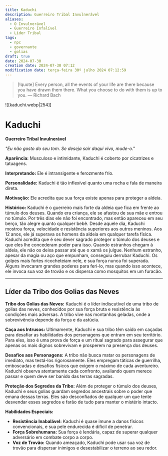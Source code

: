 ```yaml
---
title: Kaduchi
description: Guerreiro Tribal Invulnerável
aliases:
  - O Invulnerável
  - Guerreiro Infalível
  - Líder Tribal
tags:
  - npc
  - governante
  - golias
draft: true
date: 2024-07-30
creation date: 2024-07-30 07:12
modification date: terça-feira 30º julho 2024 07:12:59
---
```


> [!quote] Every person, all the events of your life are there because you have drawn them there. What you choose to do with them is up to you.
> — Richard Bach

![[kaduchi.webp|254]]

# Kaduchi
**Guerreiro Tribal Invulnerável**

*"Eu não gosto do seu tom. Se deseja sair daqui vivo, mude-o."*

**Aparência:** Musculoso e intimidante, Kaduchi é coberto por cicatrizes e tatuagens.

**Interpretando:** Ele é intransigente e ferozmente frio.

**Personalidade:** Kaduchi é tão inflexível quanto uma rocha e fala de maneira direta.

**Motivação:** Ele acredita que sua força existe apenas para proteger a aldeia.

**Histórico:** Kaduchi é o guerreiro mais forte da aldeia que fica em frente ao túmulo dos deuses. Quando era criança, ele se afastou de sua mãe e entrou no túmulo. Por três dias ele não foi encontrado, mas então apareceu em seu berço, tão alegre quanto qualquer bebê. Desde aquele dia, Kaduchi mostrou força, velocidade e resistência superiores aos outros meninos. Aos 12 anos, ele já superava os homens da aldeia em qualquer tarefa física. Kaduchi acredita que é seu dever sagrado proteger o túmulo dos deuses e que eles lhe concederam poder para isso. Quando estranhos chegam à aldeia, ele não os deixa passar até que o xamã os julgue. Nenhum estranho, apesar da magia ou aço que empunham, conseguiu derrubar Kaduchi. Os golpes mais fortes ricocheteiam nele, e sua força nunca foi superada. Alguns invocaram grandes poderes para feri-lo, mas quando isso acontece, ele invoca sua voz de trovão e os dispersa como mosquitos em um furacão.



- - -


## Líder da Tribo dos Golias das Neves

**Tribo dos Golias das Neves:** Kaduchi é o líder indiscutível de uma tribo de golias das neves, conhecidos por sua força bruta e resistência às condições mais adversas. A tribo vive nas montanhas geladas, onde a sobrevivência depende da força e da astúcia.

**Caça aos Intrusos:** Ultimamente, Kaduchi e sua tribo têm saído em caçadas para desafiar as habilidades dos personagens que entram em seu território. Para eles, isso é uma prova de força e um ritual sagrado para assegurar que apenas os mais dignos sobrevivam e prosperem na presença dos deuses.

**Desafios aos Personagens:** A tribo não busca matar os personagens de imediato, mas testá-los rigorosamente. Eles empregam táticas de guerrilha, emboscadas e desafios físicos que exigem o máximo de cada aventureiro. Kaduchi observa atentamente cada confronto, avaliando quem merece passar e quem deve ser banido das terras sagradas.

**Proteção dos Segredos da Tribo:** Além de proteger o túmulo dos deuses, Kaduchi e seus golias guardam segredos ancestrais sobre o poder que emana dessas terras. Eles são desconfiados de qualquer um que tente desvendar esses segredos e farão de tudo para manter o mistério intacto.

**Habilidades Especiais:**
- **Resistência Inabalável:** Kaduchi é quase imune a danos físicos convencionais, e sua pele endurecida é difícil de penetrar.
- **Força Sobrehumana:** Sua força é lendária, capaz de superar qualquer adversário em combate corpo a corpo.
- **Voz de Trovão:** Quando ameaçado, Kaduchi pode usar sua voz de trovão para dispersar inimigos e desestabilizar o terreno ao seu redor.
